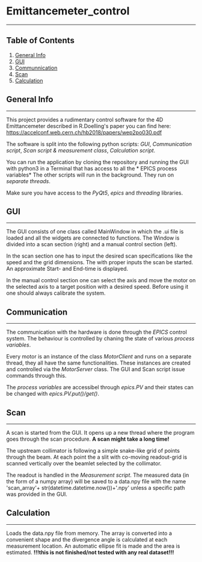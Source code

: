 # Emittancemeter_control
***
## Table of Contents
1. [General Info](#general-info)
2. [GUI](#gui)
3. [Communnication](#communication)
4. [Scan](#scan)
5. [Calculation](#calculation)

## General Info
***
This project provides a rudimentary control software for the 4D Emittancemeter described in R.Doelling's paper you can find here: https://accelconf.web.cern.ch/hb2018/papers/wep2po030.pdf 

The software is split into the following python scripts:
      *GUI*,
      *Communication script*,
      *Scan script & measurement class*,
      *Calculation script*.

You can run the application by cloning the repository and running the GUI with python3 in a Terminal that has access to all the * EPICS process variables*
The other scripts will run in the background. They run on *separate threads*.

Make sure you have access to the *PyQt5*, *epics* and *threading* libraries.


## GUI
***
The GUI consists of one class called MainWindow in which the .ui file is loaded and all the widgets are connected to functions. The Window is divided into a scan section (right) and a manual control section (left).

In the scan section one has to input the desired scan specifications like the speed and the grid dimensions. The with proper inputs the scan be started. An approximate Start- and End-time is displayed.

In the manual control section one can select the axis and move the motor on the selected axis to a target position with a desired speed. Before using it one should always calibrate the system.

## Communication
***
The communication with the hardware is done through the *EPICS* control system. The behaviour is controlled by chaning the state of various *process variables*.

Every motor is an instance of the class *MotorClient* and runs on a separate thread, they all have the same functionalities. These instances are created and controlled via the *MotorServer* class. The GUI and Scan script issue commands through this.

The *process variables* are accessibel through *epics.PV* and their states can be changed with *epics.PV.put()/get()*.

## Scan
***
A scan is started from the GUI. It opens up a new thread where the program goes through the scan procedure. **A scan might take a long time!**

The upstream collimator is following a simple snake-like grid of points through the beam. At each point the a slit with co-moving readout-grid is scanned vertically over the beamlet selected by the collimator. 

The readout is handled in the *Measurement script*. The measured data (in the form of a numpy array) will be saved to a data.npy file with the name 'scan_array'+ str(datetime.datetime.now())+'.npy' unless a specific path was provided in the GUI.

## Calculation
***
Loads the data.npy file from memory. The array is converted into a convenient shape and the divergence angle is calculated at each measurement location.
An automatic ellipse fit is made and the area is estimated. **!!!this is not finished/not tested with any real dataset!!!**

